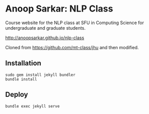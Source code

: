 # Anoop Sarkar: NLP Class

Course website for the NLP class at SFU in Computing Science for undergraduate and graduate students.

http://anoopsarkar.github.io/nlp-class

Cloned from https://github.com/mt-class/jhu and then modified.

## Installation

    sudo gem install jekyll bundler
    bundle install

## Deploy

    bundle exec jekyll serve


